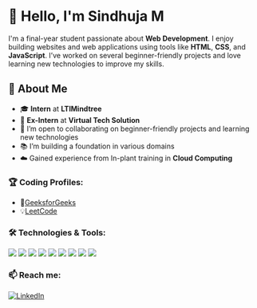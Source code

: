 # 👋 Hello, I'm Sindhuja M

I'm a final-year student passionate about **Web Development**. I enjoy building websites and web applications using tools like **HTML**, **CSS**, and **JavaScript**. I’ve worked on several beginner-friendly projects and love learning new technologies to improve my skills.

## 🚀 About Me
- 🎓 **Intern** at **LTIMindtree**  
- 💼 **Ex-Intern** at **Virtual Tech Solution**  
- 🤝 I’m open to collaborating on beginner-friendly projects and learning new technologies  
- 📚 I’m building a foundation in various domains  
- ☁️ Gained experience from In-plant training in **Cloud Computing**
 
### 🏆 Coding Profiles:
- 🌱[GeeksforGeeks](https://www.geeksforgeeks.org/user/sindhujqgzo/) 
- 💡[LeetCode](https://leetcode.com/u/sindhujaaa_m/)   
  
### 🛠️ Technologies & Tools:
[<img src="https://img.shields.io/badge/-ESP–IDF-323330?logo=espressif&logoColor=white">](#)
[<img src="https://img.shields.io/badge/-HTML5-E34F26?logo=html5&logoColor=white">](#)
[<img src="https://img.shields.io/badge/-CSS3-1572B6?logo=css3&logoColor=white">](#)
[<img src="https://img.shields.io/badge/-Java-007396?logo=java&logoColor=white">](#)
[<img src="https://img.shields.io/badge/-JavaScript-007396?logo=javascript&logoColor=white">](#)
[<img src="https://img.shields.io/badge/-Python-3776AB?logo=python&logoColor=white">](#)
[<img src="https://img.shields.io/badge/-VSCode-007ACC?logo=visual-studio-code&logoColor=white">](#)
[<img src="https://img.shields.io/badge/-IntelliJ%20IDEA-000000?logo=intellij-idea&logoColor=white">](#)
[<img src="https://img.shields.io/badge/-MySQL-4479A1?logo=mysql&logoColor=white">](#)
 
### 📫 Reach me:
[![LinkedIn](https://img.shields.io/badge/-LinkedIn-0077B5?logo=linkedin&logoColor=white)](https://www.linkedin.com/in/sindhuja-m-8b874a2b3)
